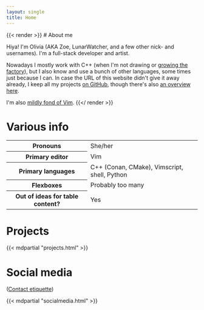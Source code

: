 ```yaml
---
layout: single
title: Home
---
```


<div class="flex-container">
    <div class="flex-item" style="flex: 2 1 300px;">
{{< render >}}
# About me

Hiya! I'm Olivia (AKA Zoe, LunarWatcher, and a few other nick- and usernames). I'm a full-stack developer and artist. 

Nowadays I mostly work with C++ (when I'm not drawing or [growing the factory](https://factorio.com)), but I also know and use a bunch of other languages, some times just because I can. In case the URL of this website didn't give it away already, I keep all my projects [on GitHub](//github.com/LunarWatcher), though there's also [an overview here](#projects).

I'm also [mildly fond of Vim](https://github.com/lunarwatcher/dotfiles).
{{</ render >}}
    </div>
    <div class="flex-item flex-right">
        <div class="plain-table-container">
            <h1>Various info</h1>
            <table>
                <tbody>
                    <tr>
                        <th>Pronouns</th>
                        <td>She/her</td>
                    </tr>
                    <tr>
                        <th>Primary editor</th>
                        <td>Vim</td>
                    </tr>
                    <tr>
                        <th>Primary languages</th>
                        <td>C++ (Conan, CMake), Vimscript, shell, Python</td>
                    </tr>
                    <tr>
                        <th>Flexboxes</th>
                        <td>Probably too many</td>
                    </tr>
                    <tr>
                        <th>Out of ideas for table content?</th>
                        <td>Yes</td>
                    </tr>
                </tbody>
            </table>
        </div>
    </div>
</div>

# Projects

{{< mdpartial "projects.html" >}}

# Social media

([Contact etiquette](/contact.html))

{{< mdpartial "socialmedia.html" >}}
